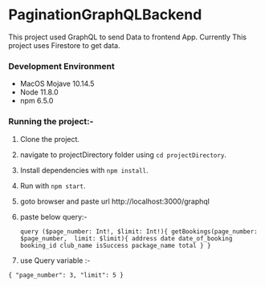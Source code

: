 # PaginationGraphQLBackend

This project used GraphQL to send Data to frontend App. Currently This project uses Firestore to get data.

### Development Environment 
- MacOS Mojave 10.14.5
- Node 11.8.0
- npm 6.5.0

### Running the project:-
1. Clone the project.
2. navigate to projectDirectory folder using `cd projectDirectory`.
3. Install dependencies with `npm install`.
4. Run with `npm start`.
5. goto browser and paste url http://localhost:3000/graphql
6. paste below query:- 

    `query ($page_number: Int!, $limit: Int!){
    getBookings(page_number: $page_number,  limit: $limit){
      address
      date
      date_of_booking
      booking_id
      club_name
      isSuccess
      package_name
      total
    }
  }`

7.  use Query variable :- 
  
  `{
    "page_number": 3,
    "limit": 5
  }`


